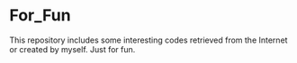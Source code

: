 # For_Fun

This repository includes some interesting codes retrieved from the Internet or created by myself.
Just for fun.
